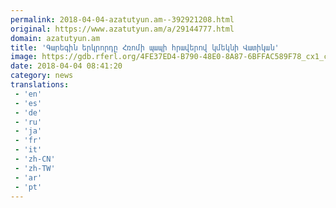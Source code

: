 ```yaml
---
permalink: 2018-04-04-azatutyun.am--392921208.html
original: https://www.azatutyun.am/a/29144777.html
domain: azatutyun.am
title: 'Գարեգին երկրորդը Հռոմի պապի հրավերով կմեկնի Վատիկան'
image: https://gdb.rferl.org/4FE37ED4-B790-48E0-8A87-6BFFAC589F78_cx1_cy0_cw99_w1200_r1_s.jpg
date: 2018-04-04 08:41:20
category: news
translations: 
 - 'en'
 - 'es'
 - 'de'
 - 'ru'
 - 'ja'
 - 'fr'
 - 'it'
 - 'zh-CN'
 - 'zh-TW'
 - 'ar'
 - 'pt'
---
```


